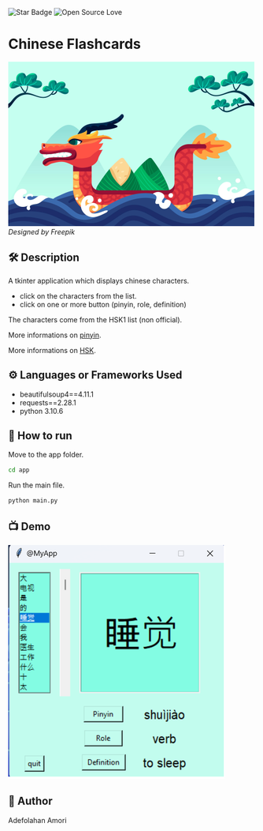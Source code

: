 <!--Please do not remove this part-->
![Star Badge](https://img.shields.io/static/v1?label=%F0%9F%8C%9F&message=If%20Useful&style=style=flat&color=BC4E99)
![Open Source Love](https://badges.frapsoft.com/os/v1/open-source.svg?v=103)

# Chinese Flashcards

![Dragon](dragon.png)
*Designed by Freepik*

<!--An image is an illustration for your project, the tip here is using your sense of humour as much as you can :D 

You can copy paste my markdown photo insert as following:
<p align="center">
<img src="your-source-is-here" width=40% height=40%>
-->

## 🛠️ Description
<!--Remove the below lines and add yours -->
A tkinter application which displays chinese characters.

+ click on the characters from the list.
+ click on one or more button (pinyin, role, definition)

The characters come from the HSK1 list (non official).

More informations on [pinyin](https://en.wikipedia.org/wiki/Pinyin).

More informations on [HSK](https://en.wikipedia.org/wiki/Hanyu_Shuiping_Kaoshi).

## ⚙️ Languages or Frameworks Used
<!--Remove the below lines and add yours -->
+ beautifulsoup4==4.11.1
+ requests==2.28.1
+ python 3.10.6

## 🌟 How to run
<!--Remove the below lines and add yours -->
Move to the app folder.
```sh
cd app
```
Run the main file.
```sh
python main.py
```

## 📺 Demo

![app](myapp.png)

## 🤖 Author
<!--Remove the below lines and add yours -->
Adefolahan Amori 
